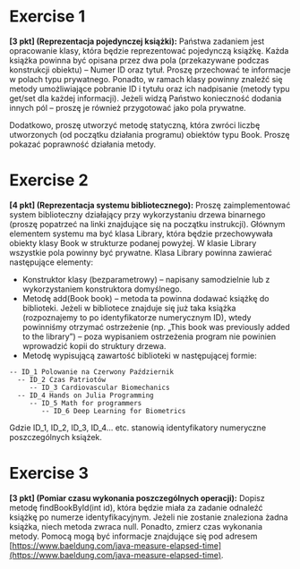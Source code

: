 # Exercise 1
**[3 pkt] (Reprezentacja pojedynczej książki):** Państwa zadaniem jest opracowanie klasy,
która będzie reprezentować pojedynczą książkę. Każda książka powinna być opisana przez dwa pola
(przekazywane podczas konstrukcji obiektu) – Numer ID oraz tytuł. Proszę przechować te informacje
w polach typu prywatnego. Ponadto, w ramach klasy powinny znaleźć się metody umożliwiające
pobranie ID i tytułu oraz ich nadpisanie (metody typu get/set dla każdej informacji). Jeżeli widzą
Państwo konieczność dodania innych pól – proszę je również przygotować jako pola prywatne.

Dodatkowo, proszę utworzyć metodę statyczną, która zwróci liczbę utworzonych (od początku działania
programu) obiektów typu Book. Proszę pokazać poprawność działania metody.
# Exercise 2
**[4 pkt] (Reprezentacja systemu bibliotecznego):** Proszę zaimplementować system
biblioteczny działający przy wykorzystaniu drzewa binarnego (proszę popatrzeć na linki znajdujące się
na początku instrukcji). Głównym elementem systemu ma być klasa Library, która będzie
przechowywała obiekty klasy Book w strukturze podanej powyżej. W klasie Library wszystkie pola
powinny być prywatne. Klasa Library powinna zawierać następujące elementy:
- Konstruktor klasy (bezparametrowy) – napisany samodzielnie lub z wykorzystaniem
konstruktora domyślnego.
- Metodę add(Book book) – metoda ta powinna dodawać książkę do biblioteki. Jeżeli w
bibliotece znajduje się już taka książka (rozpoznajemy to po identyfikatorze numerycznym ID),
wtedy powinniśmy otrzymać ostrzeżenie (np. „This book was previously added to the library”)
– poza wypisaniem ostrzeżenia program nie powinien wprowadzić kopii do struktury drzewa.
- Metodę wypisującą zawartość biblioteki w następującej formie:
```
-- ID_1 Polowanie na Czerwony Październik
  -- ID_2 Czas Patriotów
     -- ID_3 Cardiovascular Biomechanics
  -- ID_4 Hands on Julia Programming
     -- ID_5 Math for programmers
        -- ID_6 Deep Learning for Biometrics
```
Gdzie ID_1, ID_2, ID_3, ID_4… etc. stanowią identyfikatory numeryczne poszczególnych
książek.
# Exercise 3
**[3 pkt] (Pomiar czasu wykonania poszczególnych operacji):** Dopisz metodę
findBookById(int id), która będzie miała za zadanie odnaleźć książkę po numerze
identyfikacyjnym. Jeżeli nie zostanie znaleziona żadna książka, niech metoda zwraca null. Ponadto,
zmierz czas wykonania metody. Pomocą mogą być informacje znajdujące się pod adresem
[https://www.baeldung.com/java-measure-elapsed-time](https://www.baeldung.com/java-measure-elapsed-time).